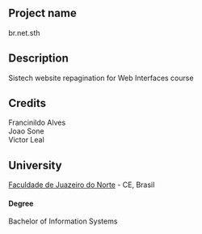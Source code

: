 ## Project name
br.net.sth

## Description
Sistech website repagination for Web Interfaces course

## Credits
Francinildo Alves  
Joao Sone  
Victor Leal

## University
[Faculdade de Juazeiro do Norte](http://www.fjn.edu.br) - CE, Brasil

#### Degree
Bachelor of Information Systems
